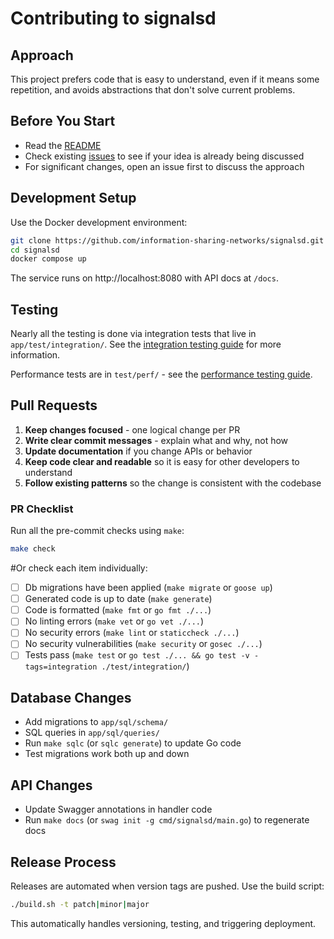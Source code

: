 # Contributing to signalsd

## Approach

This project prefers code that is easy to understand, even if it means some repetition, and avoids abstractions that don't solve current problems.

## Before You Start

- Read the [README](README.md) 
- Check existing [issues](https://github.com/information-sharing-networks/signalsd/issues) to see if your idea is already being discussed
- For significant changes, open an issue first to discuss the approach

## Development Setup

Use the Docker development environment:

```bash
git clone https://github.com/information-sharing-networks/signalsd.git
cd signalsd
docker compose up
```

The service runs on http://localhost:8080 with API docs at `/docs`.

## Testing

Nearly all the testing is done via integration tests that live in `app/test/integration/`.  See the [integration testing guide](app/test/integration/README.md) for more information.

Performance tests are in `test/perf/` - see the [performance testing guide](test/perf/README.md).


## Pull Requests

1. **Keep changes focused** - one logical change per PR
2. **Write clear commit messages** - explain what and why, not how
3. **Update documentation** if you change APIs or behavior
4. **Keep code clear and readable** so it is easy for other developers to understand
5. **Follow existing patterns** so the change is consistent with the codebase

### PR Checklist

Run all the pre-commit checks using `make`:
```bash
make check
```

#Or check each item individually:
- [ ] Db migrations have been applied (`make migrate` or `goose up`)
- [ ] Generated code is up to date (`make generate`)
- [ ] Code is formatted (`make fmt` or `go fmt ./...`)
- [ ] No linting errors (`make vet` or `go vet ./...`)
- [ ] No security errors (`make lint` or `staticcheck ./...`)
- [ ] No security vulnerabilities (`make security` or `gosec ./...`)
- [ ] Tests pass (`make test` or `go test ./... && go test -v -tags=integration ./test/integration/`)

## Database Changes

- Add migrations to `app/sql/schema/`
- SQL queries in `app/sql/queries/`
- Run `make sqlc` (or `sqlc generate`) to update Go code
- Test migrations work both up and down

## API Changes

- Update Swagger annotations in handler code
- Run `make docs` (or `swag init -g cmd/signalsd/main.go`) to regenerate docs

## Release Process

Releases are automated when version tags are pushed. Use the build script:

```bash
./build.sh -t patch|minor|major
```

This automatically handles versioning, testing, and triggering deployment.
